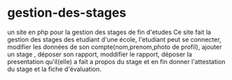 # gestion-des-stages
un site en php pour la gestion des stages de fin d'etudes
Ce site fait la gestion des stages des etudiant d'une école, l'etudiant peut se connecter, modifier les données de son compte(nom,prenom,photo de profil),
ajouter un stage , déposer son rapport, moddifier le rapport, déposer la presentation qu'il(elle) a fait a propos du stage et en fin donner l'attestation du stage
et la fiche d'évaluation.
